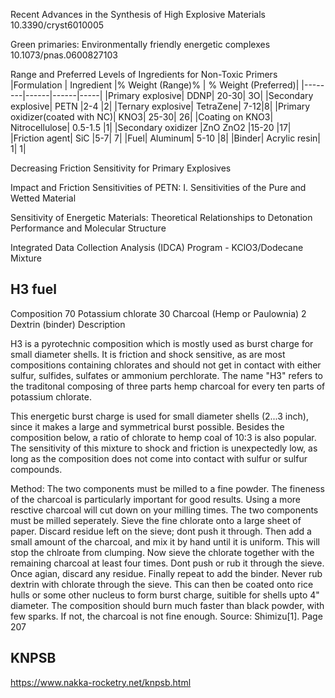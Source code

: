 Recent Advances in the Synthesis of High Explosive Materials 10.3390/cryst6010005
 
Green primaries: Environmentally friendly energetic complexes   10.1073/pnas.0600827103


Range and Preferred Levels of Ingredients for Non-Toxic Primers
|Formulation | Ingredient  |% Weight  (Range)%  | % Weight (Preferred)| 
|--------|------|------|-----|
|Primary explosive| DDNP| 20-30| 3O|
|Secondary explosive| PETN |2-4 |2|
|Ternary explosive| TetraZene| 7-12|8|
|Primary oxidizer(coated with NC)| KNO3| 25-30| 26|
|Coating on KNO3| Nitrocellulose| 0.5-1.5 |1|
|Secondary oxidizer |ZnO ZnO2 |15-20 |17|
|Friction agent| SiC |5-7| 7|
|Fuel| Aluminum| 5-10 |8|
|Binder| Acrylic resin| 1| 1|

 Decreasing Friction Sensitivity for Primary Explosives
 
 Impact and Friction Sensitivities of PETN: I. Sensitivities of the Pure and Wetted Material
 
 Sensitivity of Energetic Materials: Theoretical Relationships to Detonation Performance and Molecular Structure
 
Integrated Data Collection Analysis (IDCA) Program - KClO3/Dodecane Mixture


## H3 fuel

Composition
70
Potassium chlorate
30
Charcoal (Hemp or Paulownia)
2
Dextrin (binder)
Description

H3 is a pyrotechnic composition which is mostly used as burst charge for small diameter shells. It is friction and shock sensitive, as are most compositions containing chlorates and should not get in contact with either sulfur, sulfides, sulfates or ammonium perchlorate. The name "H3" refers to the traditonal composing of three parts hemp charcoal for every ten parts of potassium chlorate.

This energetic burst charge is used for small diameter shells (2...3 inch), since it makes a large and symmetrical burst possible. Besides the composition below, a ratio of chlorate to hemp coal of 10:3 is also popular. The sensitivity of this mixture to shock and friction is unexpectedly low, as long as the composition does not come into contact with sulfur or sulfur compounds.

 

Method: The two components must be milled to a fine powder. The fineness of the charcoal is particularly important for good results. Using a more resctive charcoal will cut down on your milling times. The two components must be milled seperately. Sieve the fine chlorate onto a large sheet of paper. Discard residue left on the sieve; dont push it through. Then add a small amount of the charcoal, and mix it by hand until it is uniform. This will stop the chlroate from clumping. Now sieve the chlorate together with the remaining charcoal at least four times. Dont push or rub it through the sieve. Once agian, discard any residue. Finally repeat to add the binder. Never rub dextrin with chlorate through the sieve. This can then be coated onto rice hulls or some other nucleus to form burst charge, suitible for shells upto 4" diameter. The composition should burn much faster than black powder, with few sparks. If not, the charcoal is not fine enough.
Source: 
Shimizu[1]. Page 207

## KNPSB
https://www.nakka-rocketry.net/knpsb.html
